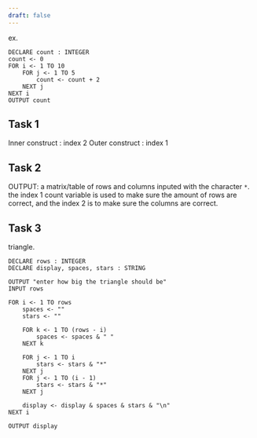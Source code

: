 ```yaml
---
draft: false
---
```


ex.
```
DECLARE count : INTEGER
count <- 0
FOR i <- 1 TO 10
	FOR j <- 1 TO 5
		count <- count + 2
	NEXT j
NEXT i
OUTPUT count
```

## Task 1
Inner construct : index 2
Outer construct : index 1

## Task 2
OUTPUT: a matrix/table of rows and columns inputed with the character `*`. the index 1 count variable is used to make sure the amount of rows are correct, and the index 2 is to make sure the columns are correct.

## Task 3
triangle.

```pseudocode
DECLARE rows : INTEGER
DECLARE display, spaces, stars : STRING

OUTPUT "enter how big the triangle should be"
INPUT rows

FOR i <- 1 TO rows
    spaces <- ""
    stars <- ""

    FOR k <- 1 TO (rows - i)
        spaces <- spaces & " "
    NEXT k

    FOR j <- 1 TO i
        stars <- stars & "*"
    NEXT j
    FOR j <- 1 TO (i - 1)
        stars <- stars & "*"
    NEXT j

    display <- display & spaces & stars & "\n"
NEXT i

OUTPUT display
```

